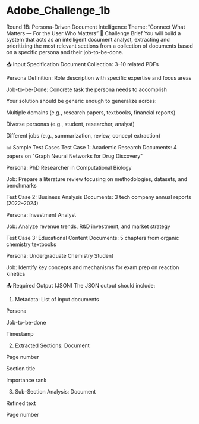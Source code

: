 # Adobe_Challenge_1b
Round 1B: Persona-Driven Document Intelligence
Theme: “Connect What Matters — For the User Who Matters”
🧠 Challenge Brief
You will build a system that acts as an intelligent document analyst, extracting and prioritizing the most relevant sections from a collection of documents based on a specific persona and their job-to-be-done.

📥 Input Specification
Document Collection: 3–10 related PDFs

Persona Definition: Role description with specific expertise and focus areas

Job-to-be-Done: Concrete task the persona needs to accomplish

Your solution should be generic enough to generalize across:

Multiple domains (e.g., research papers, textbooks, financial reports)

Diverse personas (e.g., student, researcher, analyst)

Different jobs (e.g., summarization, review, concept extraction)

📊 Sample Test Cases
Test Case 1: Academic Research
Documents: 4 papers on "Graph Neural Networks for Drug Discovery"

Persona: PhD Researcher in Computational Biology

Job: Prepare a literature review focusing on methodologies, datasets, and benchmarks

Test Case 2: Business Analysis
Documents: 3 tech company annual reports (2022–2024)

Persona: Investment Analyst

Job: Analyze revenue trends, R&D investment, and market strategy

Test Case 3: Educational Content
Documents: 5 chapters from organic chemistry textbooks

Persona: Undergraduate Chemistry Student

Job: Identify key concepts and mechanisms for exam prep on reaction kinetics

📤 Required Output (JSON)
The JSON output should include:

1. Metadata:
List of input documents

Persona

Job-to-be-done

Timestamp

2. Extracted Sections:
Document

Page number

Section title

Importance rank

3. Sub-Section Analysis:
Document

Refined text

Page number
